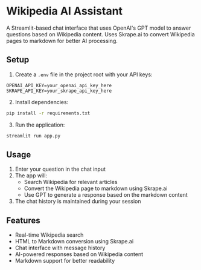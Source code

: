 # Wikipedia AI Assistant

A Streamlit-based chat interface that uses OpenAI's GPT model to answer questions based on Wikipedia content. Uses Skrape.ai to convert Wikipedia pages to markdown for better AI processing.

## Setup

1. Create a `.env` file in the project root with your API keys:

```
OPENAI_API_KEY=your_openai_api_key_here
SKRAPE_API_KEY=your_skrape_api_key_here
```

2. Install dependencies:

```bash
pip install -r requirements.txt
```

3. Run the application:

```bash
streamlit run app.py
```

## Usage

1. Enter your question in the chat input
2. The app will:
   - Search Wikipedia for relevant articles
   - Convert the Wikipedia page to markdown using Skrape.ai
   - Use GPT to generate a response based on the markdown content
3. The chat history is maintained during your session

## Features

- Real-time Wikipedia search
- HTML to Markdown conversion using Skrape.ai
- Chat interface with message history
- AI-powered responses based on Wikipedia content
- Markdown support for better readability
